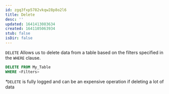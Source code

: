 ```yaml
---
id: zgq3fxp5782vkqw28p8o2l6
title: Delete
desc: ''
updated: 1641413083634
created: 1641105063934
stub: false
isDir: false
---
```



`DELETE` Allows us to delete data from a table based on the filters specified in the `WHERE` clause.

```sql
DELETE FROM My_Table
WHERE <Filters>
```

<em>\*</em>`DELETE` is fully logged and can be an expensive operation if deleting a lot of data
